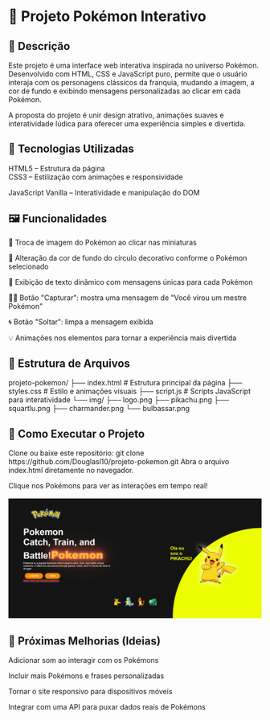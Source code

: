 <h1>🧩 Projeto Pokémon Interativo</h1>
<h2>🎯 Descrição</h2>
Este projeto é uma interface web interativa inspirada no universo Pokémon. Desenvolvido com HTML, CSS e JavaScript puro, permite que o usuário interaja com os personagens clássicos da franquia, mudando a imagem, a cor de fundo e exibindo mensagens personalizadas ao clicar em cada Pokémon.

A proposta do projeto é unir design atrativo, animações suaves e interatividade lúdica para oferecer uma experiência simples e divertida.
<h2>🔧 Tecnologias Utilizadas</h2>
HTML5 – Estrutura da página
<br>
CSS3 – Estilização com animações e responsividade

JavaScript Vanilla – Interatividade e manipulação do DOM
<h2>🖼 Funcionalidades</h2>
🎨 Troca de imagem do Pokémon ao clicar nas miniaturas

🌈 Alteração da cor de fundo do círculo decorativo conforme o Pokémon selecionado

💬 Exibição de texto dinâmico com mensagens únicas para cada Pokémon

🧙‍♂️ Botão "Capturar": mostra uma mensagem de "Você virou um mestre Pokémon"

🌀 Botão "Soltar": limpa a mensagem exibida

💡 Animações nos elementos para tornar a experiência mais divertida
<h2>📁 Estrutura de Arquivos</h2>
projeto-pokemon/
├── index.html         # Estrutura principal da página
├── styles.css         # Estilo e animações visuais
├── script.js          # Scripts JavaScript para interatividade
└── img/
    ├── logo.png
    ├── pikachu.png
    ├── squartlu.png
    ├── charmander.png
    └── bulbassar.png
    <br>
<h2>🚀 Como Executar o Projeto</h2>
Clone ou baixe este repositório:
git clone https://github.com/Douglasl10/projeto-pokemon.git
Abra o arquivo index.html diretamente no navegador.

Clique nos Pokémons para ver as interações em tempo real!
<br>
<br>
<img src="https://raw.githubusercontent.com/Douglasl10/projeto-pokemon/refs/heads/main/img/Captura%20de%20tela%202025-06-07%20223202.png" />
<h2>🌟 Próximas Melhorias (Ideias)</h2>
Adicionar som ao interagir com os Pokémons

Incluir mais Pokémons e frases personalizadas

Tornar o site responsivo para dispositivos móveis

Integrar com uma API para puxar dados reais de Pokémons

